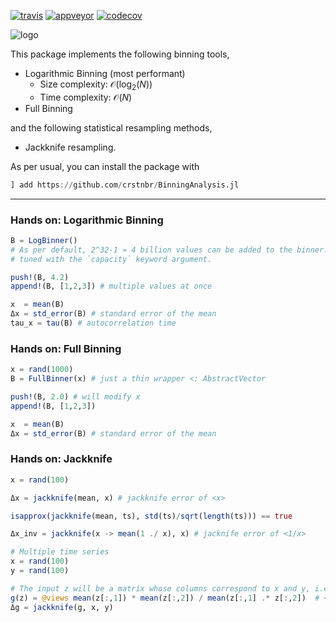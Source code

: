 [![travis][travis-img]](https://travis-ci.org/crstnbr/BinningAnalysis.jl)
[![appveyor][appveyor-img]](https://ci.appveyor.com/project/crstnbr/binninganalysis-jl/branch/master)
[![codecov][codecov-img]](http://codecov.io/github/crstnbr/BinningAnalysis.jl?branch=master)
<!-- [![coveralls][coveralls-img]](https://coveralls.io/github/crstnbr/BinningAnalysis.jl?branch=master) !-->

[travis-img]: https://img.shields.io/travis/crstnbr/BinningAnalysis.jl/master.svg?label=Linux
[appveyor-img]: https://img.shields.io/appveyor/ci/crstnbr/binninganalysis-jl/master.svg?label=Windows
[codecov-img]: https://img.shields.io/codecov/c/github/crstnbr/BinningAnalysis.jl/master.svg?label=codecov
[coveralls-img]: https://img.shields.io/coveralls/github/crstnbr/BinningAnalysis.jl/master.svg?label=coverage

![logo](https://github.com/crstnbr/BinningAnalysis.jl/blob/master/docs/src/assets/logo_with_text.png)

This package implements the following binning tools,

* Logarithmic Binning (most performant)
  * Size complexity: $\mathcal{O}(\log_2(N))$
  * Time complexity: $\mathcal{O}(N)$
* Full Binning

and the following statistical resampling methods,

* Jackknife resampling.

As per usual, you can install the package with

```julia
] add https://github.com/crstnbr/BinningAnalysis.jl
```

---

### Hands on: Logarithmic Binning

```julia
B = LogBinner()
# As per default, 2^32-1 ≈ 4 billion values can be added to the binner. This value can be
# tuned with the `capacity` keyword argument.

push!(B, 4.2)
append!(B, [1,2,3]) # multiple values at once

x  = mean(B)
Δx = std_error(B) # standard error of the mean
tau_x = tau(B) # autocorrelation time
```

<!--
# You can also get the standard error estimates for all binning levels individually.
Δxs = all_std_errors(B)

# BETA: Check whether a level has converged
has_converged(B, 3)
# This checks whether variance/N of level 2 and 3 is approximately the same.
# To be sure that the binning analysis has converged, this criterion should be
# true over multiple levels.
# Note that this criterion is generally not true close to the maximum binning
# level. Usually this is the result of the small effective sample size, rather
# than a convergence failure.
!-->

### Hands on: Full Binning

```julia
x = rand(1000)
B = FullBinner(x) # just a thin wrapper <: AbstractVector

push!(B, 2.0) # will modify x
append!(B, [1,2,3])

x  = mean(B)
Δx = std_error(B) # standard error of the mean
```

### Hands on: Jackknife

```julia
x = rand(100)

Δx = jackknife(mean, x) # jackknife error of <x>

isapprox(jackknife(mean, ts), std(ts)/sqrt(length(ts))) == true

Δx_inv = jackknife(x -> mean(1 ./ x), x) # jacknife error of <1/x>

# Multiple time series
x = rand(100)
y = rand(100)

# The input z will be a matrix whose columns correspond to x and y, i.e. z[:,1] == x and z[:,2] == y
g(z) = @views mean(z[:,1]) * mean(z[:,2]) / mean(z[:,1] .* z[:,2])  # <x><y> / <xy>
Δg = jackknife(g, x, y)
```
